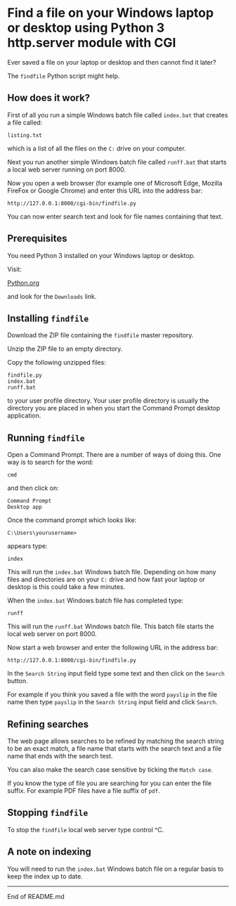 # Find a file on your Windows laptop or desktop using Python 3 http.server module with CGI

Ever saved a file on your laptop or desktop and then cannot find it later?

The `findfile` Python script might help.

## How does it work?

First of all you run a simple Windows batch file called `index.bat` that
creates a file called:

```
listing.txt
```

which is a list of all the files on the `C:` drive on your computer.

Next you run another simple Windows batch file called `runff.bat` that starts a local
web server running on port 8000.

Now you open a web browser (for example one of Microsoft Edge, Mozilla FireFox or
Google Chrome) and enter this URL into the address bar:

```
http://127.0.0.1:8000/cgi-bin/findfile.py
```

You can now enter search text and look for file names containing that
text.

## Prerequisites

You need Python 3 installed on your Windows laptop or desktop.

Visit:

[Python.org](https://www.python.org)

and look for the `Downloads` link.

## Installing `findfile`

Download the ZIP file containing the `findfile` master repository.

Unzip the ZIP file to an empty directory.

Copy the following unzipped files:

```
findfile.py
index.bat
runff.bat
```

to your user profile directory.  Your user profile directory is usually
the directory you are placed in when you start the Command Prompt desktop application.

## Running `findfile`

Open a Command Prompt.  There are a number of ways of doing this.  One way
is to search for the word:

```
cmd
```

and then click on:

```
Command Prompt
Desktop app
```

Once the command prompt which looks like:

```
C:\Users\yourusername>
```

appears type:

```
index
```

This will run the `index.bat` Windows batch file.  Depending on
how many files and directories are on your `C:` drive and how fast
your laptop or desktop is this could take a few minutes.

When the `index.bat` Windows batch file has completed type:

```
runff
```

This will run the `runff.bat` Windows batch file.  This batch file
starts the local web server on port 8000.

Now start a web browser and enter the following URL in the address bar:

```
http://127.0.0.1:8000/cgi-bin/findfile.py
```

In the `Search String` input field type some text and then click
on the `Search` button.

For example if you think you saved a file with the word `payslip` in
the file name then type `payslip` in the `Search String` input field
and click `Search`.

## Refining searches

The web page allows searches to be refined by matching the search string to be an exact match,
a file name that starts with the search text and a file name that ends with the search test.

You can also make the search case sensitive by ticking the `Match case`.

If you know the type of file you are searching for you can enter the
file suffix.  For example PDF files have a file suffix of `pdf`.

## Stopping `findfile`

To stop the `findfile` local web server type control ^C.

## A note on indexing

You will need to run the `index.bat` Windows batch file on a regular basis to keep
the index up to date.

----------------
End of README.md
